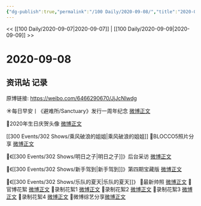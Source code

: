 ```yaml
---
{"dg-publish":true,"permalink":"/100 Daily/2020-09-08/","title":"2020-09-08","created":"2023-04-07T13:42:50.674+08:00","updated":"2023-04-07T13:43:25.987+08:00"}
---
```



<< [[100 Daily/2020-09-07\|2020-09-07]] | [[100 Daily/2020-09-09\|2020-09-09]] >>

# 2020-09-08

## 资讯站 记录

原博链接: https://weibo.com/6466290670/JjJcNlwdg

☀️每日早安丨《避难所/Sanctuary》发行一周年纪念 [微博正文](https://m.weibo.cn/6466290670/4546805361016983)

💫2020年生日庆贺头像 [微博正文](https://m.weibo.cn/5516625428/4546814722969214)

[[300 Events/302 Shows/乘风破浪的姐姐\|乘风破浪的姐姐]]
💫BLOCCO5照片分享 [微博正文](https://m.weibo.cn/6466290670/4546879305823960)

💫《[[300 Events/302 Shows/明日之子\|明日之子]]》后台采访 [微博正文](https://m.weibo.cn/6466290670/4546935874133035)

💫《[[300 Events/302 Shows/新手驾到\|新手驾到]]》第四期宝藏版 [微博正文](https://m.weibo.cn/6466290670/4546844115864021)

💫《[[300 Events/302 Shows/乐队的夏天\|乐队的夏天]]》
🌱最新帅照 [微博正文](https://m.weibo.cn/6466290670/4546957266392802)
🌱官博花絮 [微博正文](https://m.weibo.cn/6466290670/4546970943230743)
🌱录制花絮1 [微博正文](https://m.weibo.cn/6466290670/4546974633690897)
🌱录制花絮2 [微博正文](https://m.weibo.cn/6466290670/4546977230488278)
🌱录制花絮3 [微博正文](https://m.weibo.cn/6466290670/4546980263235060)
🌱录制花絮4 [微博正文](https://m.weibo.cn/6466290670/4546981723115380)
🌱微博综艺分享[微博正文](https://m.weibo.cn/6466290670/4546944158663018)

